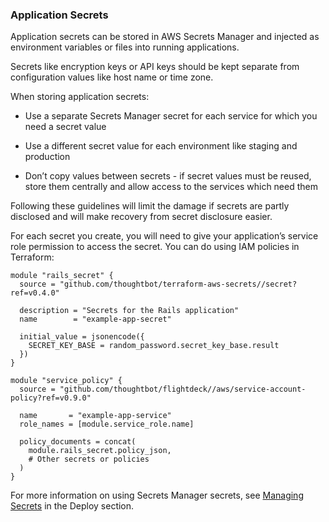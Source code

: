 
### Application Secrets

Application secrets can be stored in AWS Secrets Manager and injected as
environment variables or files into running applications.

Secrets like encryption keys or API keys should be kept separate from
configuration values like host name or time zone.

When storing application secrets:

  - Use a separate Secrets Manager secret for each service for which you
    need a secret value

  - Use a different secret value for each environment like staging and
    production

  - Don’t copy values between secrets - if secret values must be reused,
    store them centrally and allow access to the services which need
    them

Following these guidelines will limit the damage if secrets are partly
disclosed and will make recovery from secret disclosure easier.

For each secret you create, you will need to give your application’s
service role permission to access the secret. You can do using IAM
policies in Terraform:

<div class="code panel pdl" style="border-width: 1px;">

<div class="codeContent panelContent pdl">

``` syntaxhighlighter-pre
module "rails_secret" {
  source = "github.com/thoughtbot/terraform-aws-secrets//secret?ref=v0.4.0"

  description = "Secrets for the Rails application"
  name        = "example-app-secret"

  initial_value = jsonencode({
    SECRET_KEY_BASE = random_password.secret_key_base.result
  })
}

module "service_policy" {
  source = "github.com/thoughtbot/flightdeck//aws/service-account-policy?ref=v0.9.0"

  name       = "example-app-service"
  role_names = [module.service_role.name]

  policy_documents = concat(
    module.rails_secret.policy_json,
    # Other secrets or policies
  )
}
```

</div>

</div>

For more information on using Secrets Manager secrets, see [Managing
Secrets](#managing-secrets) in the Deploy section.
